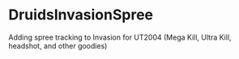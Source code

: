 DruidsInvasionSpree
===================

Adding spree tracking to Invasion for UT2004 (Mega Kill, Ultra Kill, headshot, and other goodies)
